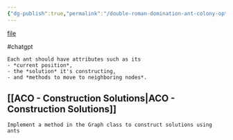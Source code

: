 ```yaml
---
{"dg-publish":true,"permalink":"/double-roman-domination-ant-colony-optimization-solution/"}
---
```


[file]()

#chatgpt 

```ad-info
Each ant should have attributes such as its
- *current position*, 
- the *solution* it's constructing,
- and *methods to move to neighboring nodes*.
```


## [[ACO - Construction Solutions\|ACO - Construction Solutions]]

```ad-info
Implement a method in the Graph class to construct solutions using ants
```

